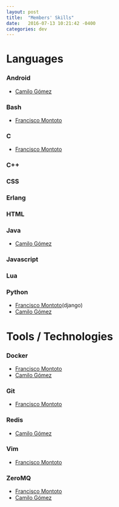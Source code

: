 ```yaml
---
layout: post
title:  "Members' Skills"
date:   2016-07-13 10:21:42 -0400
categories: dev
---
```

# Languages

### Android

  - [Camilo Gómez][camilog]

### Bash

  - [Francisco Montoto][fmontoto]

### C

  - [Francisco Montoto][fmontoto]

### C++

### CSS

### Erlang

### HTML

### Java

  - [Camilo Gómez][camilog]

### Javascript

### Lua

### Python

  - [Francisco Montoto][fmontoto](django)
  - [Camilo Gómez][camilog]

# Tools / Technologies

### Docker

  - [Francisco Montoto][fmontoto]
  - [Camilo Gómez][camilog]

### Git

  - [Francisco Montoto][fmontoto]

### Redis

  - [Camilo Gómez][camilog]

### Vim

  - [Francisco Montoto][fmontoto]

### ZeroMQ

  - [Francisco Montoto][fmontoto]
  - [Camilo Gómez][camilog]

[fmontoto]: https://www.github.com/fmontoto
[camilog]: https://www.github.com/camilog
